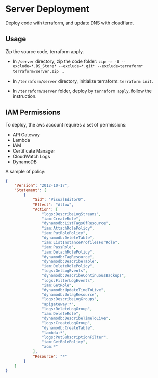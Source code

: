 # Server Deployment

Deploy code with terraform, and update DNS with cloudflare.

## Usage

Zip the source code, terraform apply.

- In `/server` directory, zip the code folder: `zip -r -0 --exclude=*.DS_Store* --exclude=*.git* --exclude=terraform* terraform/server.zip .`.

- In `/terraform/server` directory, initialize terraform: `terraform init`.

- In `/terraform/server` folder, deploy by `terraform apply`, follow the instruction.

## IAM Permissions

To deploy, the aws account requires a set of permissions:

- API Gateway
- Lambda
- IAM
- Certificate Manager
- CloudWatch Logs
- DynamoDB

A sample of policy:

```JSON
{
    "Version": "2012-10-17",
    "Statement": [
        {
            "Sid": "VisualEditor0",
            "Effect": "Allow",
            "Action": [
                "logs:DescribeLogStreams",
                "iam:CreateRole",
                "dynamodb:ListTagsOfResource",
                "iam:AttachRolePolicy",
                "iam:PutRolePolicy",
                "dynamodb:DeleteTable",
                "iam:ListInstanceProfilesForRole",
                "iam:PassRole",
                "iam:DetachRolePolicy",
                "dynamodb:TagResource",
                "dynamodb:DescribeTable",
                "iam:DeleteRolePolicy",
                "logs:GetLogEvents",
                "dynamodb:DescribeContinuousBackups",
                "logs:FilterLogEvents",
                "iam:GetRole",
                "dynamodb:UpdateTimeToLive",
                "dynamodb:UntagResource",
                "logs:DescribeLogGroups",
                "apigateway:*",
                "logs:DeleteLogGroup",
                "iam:DeleteRole",
                "dynamodb:DescribeTimeToLive",
                "logs:CreateLogGroup",
                "dynamodb:CreateTable",
                "lambda:*",
                "logs:PutSubscriptionFilter",
                "iam:GetRolePolicy",
                "acm:*"
            ],
            "Resource": "*"
        }
    ]
}
```
